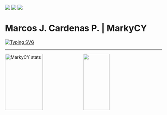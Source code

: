 <a href="https://twitter.com/MarkyCY_" target="_blank"><img src="https://img.shields.io/twitter/url?url=https%3A%2F%2Ftwitter.com%2FMarkyCY_&logo=x&label=MarkyCY_"></a>
<a href="https://www.linkedin.com/in/marcos-j-cardenas-p-717b30239/" target="_blank"><img src="https://img.shields.io/twitter/url?url=https%3A%2F%2Fwww.linkedin.com%2Fin%2Fmarcos-j-cardenas-p-717b30239%2F&logo=linkedin&label=Marcos%20J.&labelColor=81a1c1"></a>
![](https://komarev.com/ghpvc/?username=markycy&color=yellow)

<h1>Marcos J. Cardenas P. | MarkyCY</h1>

[![Typing SVG](https://readme-typing-svg.herokuapp.com/?color=88c0d0&size=35&center=true&vCenter=true&width=1000&lines=Hi,+my+name+is+Marcos+J.;I'm+a+passionate+programmer!;Welcome+to+my+Github)](https://git.io/typing-svg)

<hr>
<div>
  <img width="49%" height="180px" src="https://github-readme-stats.vercel.app/api?username=markycy&show_icons=true&hide_border=true&theme=nord&locale=en" alt="MarkyCY stats">
  <img width="41%" height="180px" src="https://github-readme-stats.vercel.app/api/top-langs/?username=markycy&layout=compact&hide_border=true&theme=nord">
</div>
<!--
**MarkyCY/MarkyCY** is a ✨ _special_ ✨ repository because its `README.md` (this file) appears on your GitHub profile.

Here are some ideas to get you started:

- 🔭 I’m currently working on ...
- 🌱 I’m currently learning ...
- 👯 I’m looking to collaborate on ...
- 🤔 I’m looking for help with ...
- 💬 Ask me about ...
- 📫 How to reach me: ...
- 😄 Pronouns: ...
- ⚡ Fun fact: ...
-->
